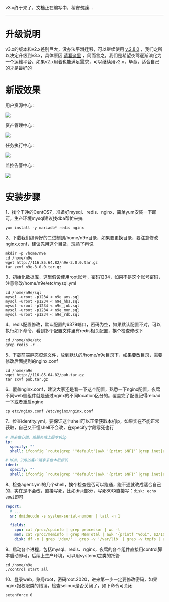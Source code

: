 v3.x终于来了，文档正在编写中，稍安勿躁...

---

# 升级说明

v3.x的版本和v2.x差别巨大，没办法平滑迁移，可以继续使用 [v.2.8.0](https://github.com/didi/nightingale/tree/v2.8.0) ，我们之所以决定升级到v3.x，具体原因 [请看这里](https://mp.weixin.qq.com/s/BoGcqPiIQIuiK7cM3PTvrw) ，简而言之，我们是希望夜莺逐渐演化为一个运维平台。如果v2.x用着也能满足需求，可以继续用v2.x，毕竟，适合自己的才是最好的

# 新版效果

用户资源中心：

![](https://s3-gz01.didistatic.com/n9e-pub/image/snapshot/rdb.png)

资产管理中心：

![](https://s3-gz01.didistatic.com/n9e-pub/image/snapshot/ams.png)

任务执行中心：

![](https://s3-gz01.didistatic.com/n9e-pub/image/snapshot/job.png)

监控告警中心：

![](https://s3-gz01.didistatic.com/n9e-pub/image/snapshot/mon.png)


# 安装步骤

1、找个干净的CentOS7，准备好mysql、redis、nginx，简单yum安装一下即可，生产环境mysql建议找dba帮忙来搞

```shell script
yum install -y mariadb* redis nginx
```

2、下载我们编译好的二进制到/home/n9e目录，如果要更换目录，要注意修改nginx.conf，建议先用这个目录，玩熟了再说

```shell script
mkdir -p /home/n9e
cd /home/n9e
wget http://116.85.64.82/n9e-3.0.0.tar.gz
tar zxvf n9e-3.0.0.tar.gz
```

3、初始化数据库，这里假设使用root账号，密码1234，如果不是这个账号密码，注意修改/home/n9e/etc/mysql.yml

```shell script
cd /home/n9e/sql
mysql -uroot -p1234 < n9e_ams.sql
mysql -uroot -p1234 < n9e_hbs.sql
mysql -uroot -p1234 < n9e_job.sql
mysql -uroot -p1234 < n9e_mon.sql
mysql -uroot -p1234 < n9e_rdb.sql
```

4、redis配置修改，默认配置的6379端口，密码为空，如果默认配置不对，可以执行如下命令，看到多个配置文件里有redis相关配置，挨个检查修改下

```shell script
cd /home/n9e/etc
grep redis -r .
```

5、下载前端静态资源文件，放到默认的/home/n9e目录下，如果要改目录，需要修改后面提到的nginx.conf

```shell script
cd /home/n9e
wget http://116.85.64.82/pub.tar.gz
tar zxvf pub.tar.gz
```

6、覆盖nginx.conf，建议大家还是看一下这个配置，熟悉一下nginx配置，夜莺不同web侧组件就是通过nginx的不同location区分的。覆盖完了配置记得reload一下或者重启nginx

```shell script
cp etc/nginx.conf /etc/nginx/nginx.conf
```

7、检查identity.yml，要保证这个shell可以正常获取本机ip，如果实在不能正常获取，自己又不懂shell不会改，在specify字段写死也行

```yaml
# 用来做心跳，给服务端上报本机ip
ip:
  specify: ""
  shell: ifconfig `route|grep '^default'|awk '{print $NF}'`|grep inet|awk '{print $2}'|head -n 1

# MON、JOB的客户端拿来做本机标识
ident:
  specify: ""
  shell: ifconfig `route|grep '^default'|awk '{print $NF}'`|grep inet|awk '{print $2}'|head -n 1
```

8、检查agent.yml的几个shell，挨个检查是否可以跑通，跑不通就改成适合自己的，实在是不会改，直接写死，比如disk部分，写死80Gi直接写：`disk: echo 80Gi`即可

```yaml
report:
  # ...
  sn: dmidecode -s system-serial-number | tail -n 1

  fields:
    cpu: cat /proc/cpuinfo | grep processor | wc -l
    mem: cat /proc/meminfo | grep MemTotal | awk '{printf "%dGi", $2/1024/1024}'
    disk: df -m | grep '/dev/' | grep -v '/var/lib' | grep -v tmpfs | awk '{sum += $2};END{printf "%dGi", sum/1024}'
```

9、启动各个进程，包括mysql、redis、nginx，夜莺的各个组件直接用control脚本启动即可，后续上生产环境，可以用systemd之类的托管

```shell script
cd /home/n9e
./control start all
```

10、登录web，账号root，密码root.2020，进来第一步一定要修改密码，如果nginx报权限类的错误，检查selinux是否关闭了，如下命令可关闭

```shell script
setenforce 0
```



